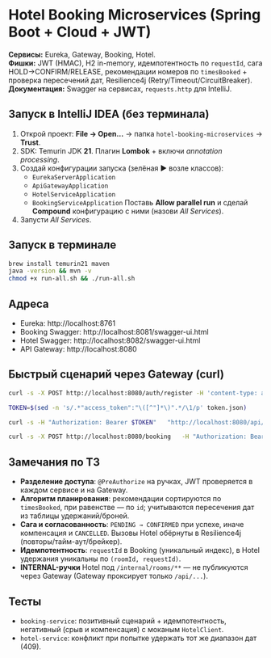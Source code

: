 # Hotel Booking Microservices (Spring Boot + Cloud + JWT)

**Сервисы:** Eureka, Gateway, Booking, Hotel.  
**Фишки:** JWT (HMAC), H2 in-memory, идемпотентность по `requestId`, сага HOLD→CONFIRM/RELEASE, рекомендации номеров по
`timesBooked` + проверка пересечений дат, Resilience4j (Retry/Timeout/CircuitBreaker).  
**Документация:** Swagger на сервисах, `requests.http` для IntelliJ.

## Запуск в IntelliJ IDEA (без терминала)

1. Открой проект: **File → Open…** → папка `hotel-booking-microservices` → **Trust**.
2. SDK: Temurin JDK **21**. Плагин **Lombok** + включи *annotation processing*.
3. Создай конфигурации запуска (зелёная ▶ возле классов):
    - `EurekaServerApplication`
    - `ApiGatewayApplication`
    - `HotelServiceApplication`
    - `BookingServiceApplication`
      Поставь **Allow parallel run** и сделай **Compound** конфигурацию с ними (назови *All Services*).
4. Запусти *All Services*.

## Запуск в терминале

```bash
brew install temurin21 maven
java -version && mvn -v
chmod +x run-all.sh && ./run-all.sh
```

## Адреса

- Eureka:           http://localhost:8761
- Booking Swagger:  http://localhost:8081/swagger-ui.html
- Hotel Swagger:    http://localhost:8082/swagger-ui.html
- API Gateway:      http://localhost:8080

## Быстрый сценарий через Gateway (curl)

```bash
curl -s -X POST http://localhost:8080/auth/register -H 'content-type: application/json'   -d '{"username":"user1","password":"pass"}' | tee token.json

TOKEN=$(sed -n 's/.*"access_token":"\([^"]*\)".*/\1/p' token.json)

curl -s -H "Authorization: Bearer $TOKEN"   "http://localhost:8080/api/rooms/recommend?start=2025-10-26&end=2025-10-28"

curl -s -X POST http://localhost:8080/booking   -H "Authorization: Bearer $TOKEN" -H 'content-type: application/json'   -d '{"roomId":1,"startDate":"2025-10-26","endDate":"2025-10-28","autoSelect":false,"requestId":"req-42"}'
```

## Замечания по ТЗ

- **Разделение доступа**: `@PreAuthorize` на ручках, JWT проверяется в каждом сервисе и на Gateway.
- **Алгоритм планирования**: рекомендации сортируются по `timesBooked`, при равенстве — по `id`; учитываются пересечения
  дат из таблицы удержаний/броней.
- **Сага и согласованность**: `PENDING → CONFIRMED` при успехе, иначе компенсация и `CANCELLED`. Вызовы Hotel обёрнуты в
  Resilience4j (повторы/тайм-аут/брейкер).
- **Идемпотентность**: `requestId` в Booking (уникальный индекс), в Hotel удержания уникальны по `(roomId, requestId)`.
- **INTERNAL-ручки** Hotel под `/internal/rooms/**` — не публикуются через Gateway (Gateway проксирует только
  `/api/...`).

## Тесты

- `booking-service`: позитивный сценарий + идемпотентность, негативный (срыв и компенсация) с моканым `HotelClient`.
- `hotel-service`: конфликт при попытке удержать тот же диапазон дат (409).

